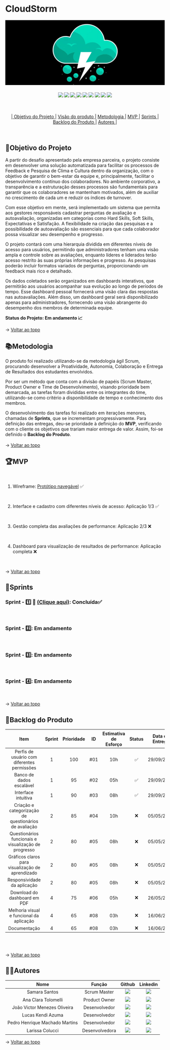 <span id="topo">

# **CloudStorm**
<p align="center">
      <img src=Documents/Assets/logo.jpg alt="logo da Pandora Box">
<br>
<h4 align="center">
 <a href="" target="_blank"><img src="https://camo.githubusercontent.com/d4cfec9550517aa67567e29843e3880ebf50bd7eeceafcd3b82875f17c9f564e/68747470733a2f2f696d672e736869656c64732e696f2f62616467652f747970657363726970742d2532333030374143432e7376673f7374796c653d666f722d7468652d6261646765266c6f676f3d74797065736372697074266c6f676f436f6c6f723d7768697465" target="_blank"></a>   <a href="https://www.figma.com" target="_blank"><img src="https://img.shields.io/badge/-Figma-%23E4405F?style=for-the-badge&logo=Figma&logoColor=white" target="_blank"></a>  <a href="https://code.visualstudio.com" target="_blank"><img src="https://img.shields.io/badge/-Visual Studio Code-%2384CE?style=for-the-badge&logo=Visual Studio Code&logoColor=white"
 </a> <a href="" target="_blank"><img src="https://img.shields.io/badge/firebase-a08021?style=for-the-badge&logo=firebase&logoColor=ffcd34" target="_blank"></a> <a href="" target="_blank"><img src="https://img.shields.io/badge/mysql-4479A1.svg?style=for-the-badge&logo=mysql&logoColor=white" target="_blank"></a> <a href="" 
 target="_blank"><img src="https://img.shields.io/badge/jira-%230A0FFF.svg?style=for-the-badge&logo=jira&logoColor=white" target="_blank"></a> <a href="" target="_blank">
 <img src="https://img.shields.io/badge/Microsoft_Excel-217346?style=for-the-badge&logo=microsoft-excel&logoColor=white" target="_blank"></a> <a href="" target="_blank">
 <img src="https://img.shields.io/badge/vite-%23646CFF.svg?style=for-the-badge&logo=vite&logoColor=white" target="_blank"></a> <a href="" target="_blank">
 <img src="https://img.shields.io/badge/react-%2320232a.svg?style=for-the-badge&logo=react&logoColor=%2361DAFB" target="_blank"></a> <a href="" target="_blank">
</h4>
<br>

<p align="center">
    |
  <a href ="#objetivo-do-projeto">  Objetivo do Projeto </a>  |     
  <a href ="#visaoproduto"> Visão do produto </a>  |
  <a href ="#metodologia"> Metodologia </a>  |
  <a href ="#mvp"> MVP </a>  |
  <a href ="#sprints"> Sprints </a>  |
  <a href ="#backlog-do-produto"> Backlog do Produto </a>  | 
  <span id="objetivo-do-projeto">
  <a href ="#autores"> Autores </a>  |
</p>
</br>

## 📌Objetivo do Projeto

A partir do desafio apresentado pela empresa parceira, o projeto consiste em desenvolver uma solução automatizada para facilitar os processos de Feedback e Pesquisa de Clima e Cultura dentro da organização, com o objetivo de garantir o bem-estar da equipe e, principalmente, facilitar o desenvolvimento contínuo dos colaboradores. No ambiente corporativo, a transparência e a estruturação desses processos são fundamentais para garantir que os colaboradores se mantenham motivados, além de auxiliar no crescimento de cada um e reduzir os índices de turnover.

Com esse objetivo em mente, será implementado um sistema que permita aos gestores responsáveis cadastrar perguntas de avaliação e autoavaliação, organizadas em categorias como Hard Skills, Soft Skills, Expectativas e Satisfação. A flexibilidade na criação das pesquisas e a possibilidade de autoavaliação são essenciais para que cada colaborador possa visualizar seu desempenho e progresso.

O projeto contará com uma hierarquia dividida em diferentes níveis de acesso para usuários, permitindo que administradores tenham uma visão ampla e controle sobre as avaliações, enquanto líderes e liderados terão acesso restrito às suas próprias informações e progresso. As pesquisas poderão incluir formatos variados de perguntas, proporcionando um feedback mais rico e detalhado.

Os dados coletados serão organizados em dashboards interativos, que permitirão aos usuários acompanhar sua evolução ao longo de períodos de tempo. Esse dashboard pessoal fornecerá uma visão clara das respostas nas autoavaliações. Além disso, um dashboard geral será disponibilizado apenas para administradores, fornecendo uma visão abrangente do desempenho dos membros de determinada equipe.

**Status do Projeto: Em andamento 📈**

→ [Voltar ao topo](#topo)
<br> 

<span id="metodologia">

## 📚Metodologia

O produto foi realizado utilizando-se da metodologia ágil Scrum, procurando desenvolver a Proatividade, Autonomia, Colaboração e Entrega de Resultados dos estudantes envolvidos. 

Por ser um método que conta com a divisão de papéis (Scrum Master, Product Owner e Time de Desenvolvimento), visando prioridade bem demarcada, as tarefas foram divididas entre os integrantes do time, utilizando-se como critério a disponibilidade de tempo e conhecimento dos membros.


O desenvolvimento das tarefas foi realizado em iterações menores, chamadas de **Sprints**, que se incrementam progressivamente. Para definição das entregas, deu-se prioridade à definição do **MVP**, verificando com o cliente os objetivos que trariam maior entrega de valor. Assim, foi-se definido o **Backlog do Produto**.
<br>
</br>
→ [Voltar ao topo](#topo)

<span id="mvp">

## 🏆**MVP**

<p align="center">
      
<br>

1. Wireframe: [Protótipo navegável](https://www.figma.com/proto/iEThROVhqzOrScNCAPMGDk?node-id=0-1&t=uCEVtWPLkwTmyz3p-6) ✅

<br> 

2. Interface e cadastro com diferentes níveis de acesso: Aplicação 1/3 ✅

<br>

3. Gestão completa das avaliações de performance: Aplicação 2/3 ❌

<br>

4. Dashboard para visualização de resultados de performance: Aplicação completa  ❌

<br>

→ [Voltar ao topo](#topo)

<span id="sprints">

## 📅Sprints 

### Sprint - 1️⃣ 🏃 [(Clique aqui)](https://github.com/SamaraSantos03/CloudStorm/tree/main/Documents/Sprints/Sprint_01):  Concluída✅
<br>

### Sprint - 2️⃣:   Em andamento
<br>

### Sprint - 3️⃣:  Em andamento
<br>

### Sprint - 4️⃣: Em andamento
<br>


→ [Voltar ao topo](#topo)

<span id="backlog-do-produto">

## 🌱Backlog do Produto

| Item  | Sprint | Prioridade  | ID | Estimativa de Esforço | Status | Data de Entrega |
|:-------------------------------------------:|:-----------:|:-------------:|:----:|:-----:|:---:|:-----:|
| Perfis de usuário com diferentes permissões   |  1      | 100                | #01 | 10h | ✅  |  29/09/2024            |
| Banco de dados escalável   | 1      | 95                | #02 | 05h | ✅ |  29/09/2024            |    
| Interface intuitiva   |  1      | 90                | #03 | 08h | ✅  |  29/09/2024            |    
| Criação e categorização de questionários de avaliação  | 2      | 85                | #04 | 10h | ❌  |  05/05/2024            |    
| Questionários funcionais e visualização de progresso   | 2      | 80                | #05 | 08h | ❌  |  05/05/2024            |    
| Gráficos claros para visualização de aprendizado   | 2      | 80                | #05 | 08h | ❌  |  05/05/2024            |    
| Responsividade da aplicação    | 2      | 80                | #05 | 08h | ❌  |  05/05/2024            |    
| Download do dashboard em PDF   | 4      | 75                | #06 | 05h | ❌  |  26/05/2024            |   
| Melhoria visual e funcional da aplicação   |  4      | 65                | #08 | 03h | ❌  |  16/06/2024            | 
| Documentação   |  4      | 65                | #08 | 03h | ❌  |  16/06/2024            |    

<br>
<br>

→ [Voltar ao topo](#topo)

<span id="autores">

## 👨‍💻**Autores** 

|      Nome      |    Função       |                            Github                             |                           Linkedin                           |
| :--------------: | :-----------: | :----------------------------------------------------------: | :----------------------------------------------------------: |
|  Samara Santos     | Scrum Master  |<a href="https://github.com/SamaraSantos03"><img src="https://img.shields.io/badge/GitHub-100000?style=for-the-badge&logo=github&logoColor=white"></a> | <a href="https://www.linkedin.com/in/samara-de-paula-santos-89b6022b7/?utm_source=share&utm_campaign=share_via&utm_content=profile&utm_medium=android_app"><img src="https://img.shields.io/badge/LinkedIn-0077B5?style=for-the-badge&logo=linkedin&logoColor=white"></a> |
| Ana Clara Tolomelli  | Product Owner | <a href="https://github.com/ninabtolo"><img src="https://img.shields.io/badge/GitHub-100000?style=for-the-badge&logo=github&logoColor=white"></a> | <a href="http://www.linkedin.com/in/anaclaratolomelli"><img src="https://img.shields.io/badge/LinkedIn-0077B5?style=for-the-badge&logo=linkedin&logoColor=white"></a> |
|  João Victor Menezes Oliveira     | Desenvolvedor  | <a href="https://github.com/jvictoroliv"><img src="https://img.shields.io/badge/GitHub-100000?style=for-the-badge&logo=github&logoColor=white"></a> | <a href="https://www.linkedin.com/in/joão-victor-menezes-88a6b9264/"><img src="https://img.shields.io/badge/LinkedIn-0077B5?style=for-the-badge&logo=linkedin&logoColor=white"></a> |
| Lucas Kendi Azuma | Desenvolvedor | <a href="https://github.com/LucsKendi"><img src="https://img.shields.io/badge/GitHub-100000?style=for-the-badge&logo=github&logoColor=white"></a> | <a href="https://www.linkedin.com/in/lucas-kendi-azuma-70388b10a/"><img src="https://img.shields.io/badge/LinkedIn-0077B5?style=for-the-badge&logo=linkedin&logoColor=white"></a> |
|  Pedro Henrique Machado Martins    | Desenvolvedor | <a href="https://github.com/PedrooMachado23"><img src="https://img.shields.io/badge/GitHub-100000?style=for-the-badge&logo=github&logoColor=white"></a> | <a href="https://www.linkedin.com/in/pedro-henrique-machado-martins-968855305/"><img src="https://img.shields.io/badge/LinkedIn-0077B5?style=for-the-badge&logo=linkedin&logoColor=white"></a> |
| Larissa Colucci  | Desenvolvedora | <a href="https://github.com/LarissaCGomes"><img src="https://img.shields.io/badge/GitHub-100000?style=for-the-badge&logo=github&logoColor=white"></a> | <a href="https://www.linkedin.com/in/larissa-colucci-996393295/"><img src="https://img.shields.io/badge/LinkedIn-0077B5?style=for-the-badge&logo=linkedin&logoColor=white"></a> |

→ [Voltar ao topo](#topo)
